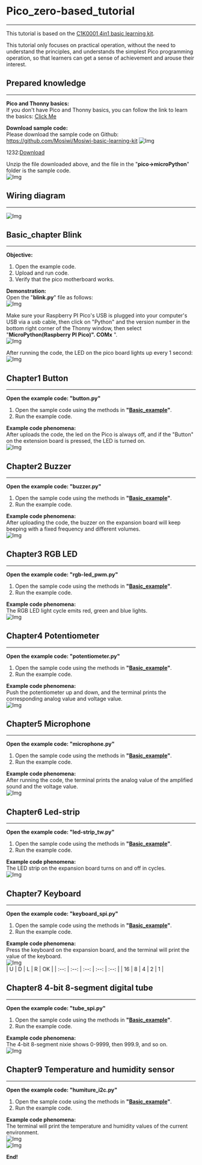 # Pico_zero-based_tutorial          
--------------------------
This tutorial is based on the [C1K0001 4in1 basic learning kit](../Overview.md).     

This tutorial only focuses on practical operation, without the need to understand the principles, and understands the simplest Pico programming operation, so that learners can get a sense of achievement and arouse their interest.     

## Prepared knowledge      
---------------------
**Pico and Thonny basics:**     
If you don't have Pico and Thonny basics, you can follow the link to learn the basics: [Click Me](https://docs.mosiwi.com/en/latest/raspberry/R1D0001_raspberry_pico/R1D0001_raspberry_pico.html)    

**Download sample code:**    
Please download the sample code on Github: <https://github.com/Mosiwi/Mosiwi-basic-learning-kit> 
![Img](../_static/Pico_tutorial/Zero-based_tutorial/1img.png)       

1232:[Download](../Code/Mosiwi-basic-learning-kit.zip)      

Unzip the file downloaded above, and the file in the "**pico->microPython**" folder is the sample code.       
![Img](../_static/Pico_tutorial/Zero-based_tutorial/2img.png)      

## Wiring diagram      
-----------------          
![Img](../_static/Pico_tutorial/Zero-based_tutorial/3img.jpg)      

## Basic_chapter Blink   
----------------------                       
**Objective:**     
1. Open the example code.     
2. Upload and run code.   
3. Verify that the pico motherboard works.      

**Demonstration:**       
Open the "**blink\.py**" file as follows:     
![Img](../_static/Pico_tutorial/Zero-based_tutorial/4img.png)      
     
Make sure your Raspberry PI Pico's USB is plugged into your computer's USB via a usb cable, then click on "Python" and the version number in the bottom right corner of the Thonny window, then select "**MicroPython(Raspberry PI Pico)". COMx** ".      
![Img](../_static/Pico_tutorial/Zero-based_tutorial/5img.png)      
 
After running the code, the LED on the pico board lights up every 1 second:      
![Img](../_static/Pico_tutorial/Zero-based_tutorial/6img.jpg)      


## Chapter1 Button      
------------------             
**Open the example code: "button\.py"**     
1. Open the sample code using the methods in **"[Basic_example](./python_tutorial.md#basic-example-blink)"**.     
2. Run the example code.      

**Example code phenomena:**         
After uploads the code, the led on the Pico is always off, and if the "Button" on the extension board is pressed, the LED is turned on.     
![Img](../_static/Pico_tutorial/Zero-based_tutorial/7img.jpg)      

## Chapter2 Buzzer   
------------------                 
**Open the example code: "buzzer\.py"**     
1. Open the sample code using the methods in **"[Basic_example](./python_tutorial.md#basic-example-blink)"**.     
2. Run the example code. 

**Example code phenomena:**         
After uploading the code, the buzzer on the expansion board will keep beeping with a fixed frequency and different volumes.       
![Img](../_static/Pico_tutorial/Zero-based_tutorial/8img.jpg)      

## Chapter3 RGB LED    
-------------------          
**Open the example code: "rgb-led_pwm\.py"**     
1. Open the sample code using the methods in **"[Basic_example](./python_tutorial.md#basic-example-blink)"**.     
2. Run the example code. 

**Example code phenomena:**         
The RGB LED light cycle emits red, green and blue lights.     
![Img](../_static/Pico_tutorial/Zero-based_tutorial/9img.jpg)      

## Chapter4 Potentiometer   
-------------------------               
**Open the example code: "potentiometer\.py"**     
1. Open the sample code using the methods in **"[Basic_example](./python_tutorial.md#basic-example-blink)"**.     
2. Run the example code. 

**Example code phenomena:**         
Push the potentiometer up and down, and the terminal prints the corresponding analog value and voltage value.          
![Img](../_static/Pico_tutorial/Zero-based_tutorial/10img.jpg)      

## Chapter5 Microphone   
----------------------                  
**Open the example code: "microphone\.py"**     
1. Open the sample code using the methods in **"[Basic_example](./python_tutorial.md#basic-example-blink)"**.     
2. Run the example code. 

**Example code phenomena:**         
After running the code, the terminal prints the analog value of the amplified sound and the voltage value.        
![Img](../_static/Pico_tutorial/Zero-based_tutorial/11img.jpg)      

## Chapter6 Led-strip   
---------------------                        
**Open the example code: "led-strip_tw\.py"**     
1. Open the sample code using the methods in **"[Basic_example](./python_tutorial.md#basic-example-blink)"**.     
2. Run the example code. 

**Example code phenomena:**         
The LED strip on the expansion board turns on and off in cycles.       
![Img](../_static/Pico_tutorial/Zero-based_tutorial/12img.jpg)      

## Chapter7 Keyboard    
--------------------                       
**Open the example code: "keyboard_spi\.py"**     
1. Open the sample code using the methods in **"[Basic_example](./python_tutorial.md#basic-example-blink)"**.     
2. Run the example code. 

**Example code phenomena:**         
Press the keyboard on the expansion board, and the terminal will print the value of the keyboard.           
![Img](../_static/Pico_tutorial/Zero-based_tutorial/13img.jpg)            
| U | D | L | R | OK |
| :--: | :--: | :--: | :--: | :--: |
| 16 | 8 | 4 | 2 | 1 |

## Chapter8 4-bit 8-segment digital tube      
----------------------------------------                  
**Open the example code: "tube_spi\.py"**     
1. Open the sample code using the methods in **"[Basic_example](./python_tutorial.md#basic-example-blink)"**.     
2. Run the example code. 

**Example code phenomena:**         
The 4-bit 8-segment nixie shows 0-9999, then 999.9, and so on.       
![Img](../_static/Pico_tutorial/Zero-based_tutorial/14img.jpg)            

## Chapter9 Temperature and humidity sensor     
-------------------------------------------                      
**Open the example code: "humiture_i2c\.py"**     
1. Open the sample code using the methods in **"[Basic_example](./python_tutorial.md#basic-example-blink)"**.     
2. Run the example code. 

**Example code phenomena:**         
The terminal will print the temperature and humidity values of the current environment.       
![Img](../_static/Pico_tutorial/Zero-based_tutorial/15img.jpg)            
![Img](../_static/Pico_tutorial/Zero-based_tutorial/16img.png)    

**End!**    
